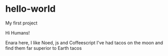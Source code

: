 # hello-world
My first project

Hi Humans!

Enara here, I like Noed, js and Coffeescript
I've had tacos on the moon and find them far superior to Earth tacos
